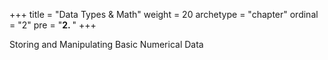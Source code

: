 +++
title = "Data Types & Math"
weight = 20
archetype = "chapter"
ordinal = "2"
pre = "<b>2. </b>"
+++



Storing and Manipulating Basic Numerical Data

<!-- TODO Fix Video In Projects -->